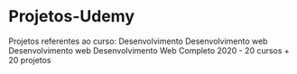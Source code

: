 # Projetos-Udemy
 Projetos referentes ao curso: Desenvolvimento Desenvolvimento web Desenvolvimento web Desenvolvimento Web Completo 2020 - 20 cursos + 20 projetos
